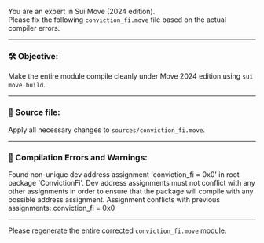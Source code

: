 You are an expert in Sui Move (2024 edition).  
Please fix the following `conviction_fi.move` file based on the actual compiler errors.

---

### 🛠 Objective:

Make the entire module compile cleanly under Move 2024 edition using `sui move build`.

---

### 📄 Source file:

Apply all necessary changes to `sources/conviction_fi.move`.

---

### 🔴 Compilation Errors and Warnings:

Found non-unique dev address assignment 'conviction_fi = 0x0' in root package 'ConvictionFi'. Dev address assignments must not conflict with any other assignments in order to ensure that the package will compile with any possible address assignment. Assignment conflicts with previous assignments: conviction_fi = 0x0

---

Please regenerate the entire corrected `conviction_fi.move` module.
